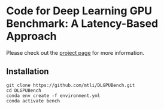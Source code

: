 # Code for Deep Learning GPU Benchmark: A Latency-Based Approach

Please check out the [project page](https://mtli.github.io/gpubench/) for more information.

## Installation

```
git clone https://github.com/mtli/DLGPUBench.git
cd DLGPUBench
conda env create -f environment.yml
conda activate bench
```
